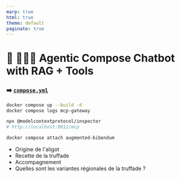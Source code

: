 ```yaml
---
marp: true
html: true
theme: default
paginate: true
---
```

<style>
.dodgerblue {
  color: dodgerblue;
}
</style>
# 🚀 🕵️‍♂️🐙 Agentic Compose Chatbot with RAG + Tools

### ➡️ [`compose.yml`](/500-assistant-with-tools/compose.yml)

```bash
docker compose up --build -d
docker compose logs mcp-gateway

npx @modelcontextprotocol/inspector
# http://localhost:9011/mcp

docker compose attach augmented-bibendum
```
- Origine de l'aligot
- Recette de la truffade
- Accompagnement
- Quelles sont les variantes régionales de la truffade ?